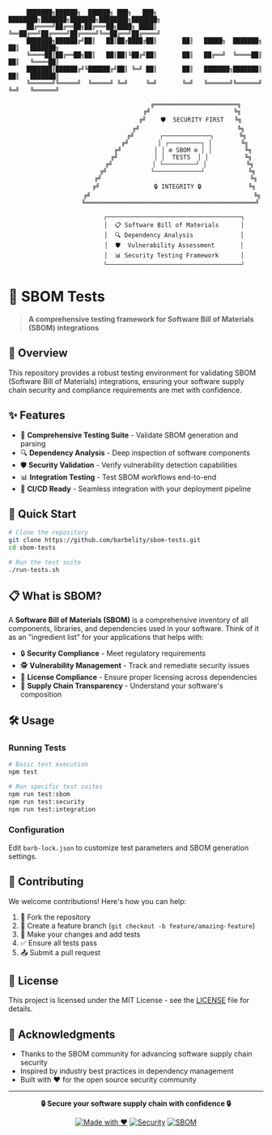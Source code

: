 ```
     ███████╗██████╗  ██████╗ ███╗   ███╗    ████████╗███████╗███████╗████████╗███████╗
     ██╔════╝██╔══██╗██╔═══██╗████╗ ████║    ╚══██╔══╝██╔════╝██╔════╝╚══██╔══╝██╔════╝
     ███████╗██████╔╝██║   ██║██╔████╔██║       ██║   █████╗  ███████╗   ██║   ███████╗
     ╚════██║██╔══██╗██║   ██║██║╚██╔╝██║       ██║   ██╔══╝  ╚════██║   ██║   ╚════██║
     ███████║██████╔╝╚██████╔╝██║ ╚═╝ ██║       ██║   ███████╗███████║   ██║   ███████║
     ╚══════╝╚═════╝  ╚═════╝ ╚═╝     ╚═╝       ╚═╝   ╚══════╝╚══════╝   ╚═╝   ╚══════╝
```

<div align="center">

```
                                 ╔═══════════════════════╗
                               ╔╝                       ╚╗
                              ╔╝    🛡️  SECURITY FIRST   ╚╗
                             ╔╝                           ╚╗
                            ╔╝       ┌─────────────┐       ╚╗
                           ╔╝        │ ┌─────────┐ │        ╚╗
                          ╔╝         │ │ ⚙️ SBOM ⚙️ │ │         ╚╗
                         ╔╝          │ │  TESTS  │ │          ╚╗
                        ╔╝           │ └─────────┘ │           ╚╗
                       ╔╝            └─────────────┘            ╚╗
                      ╔╝                                         ╚╗
                     ╔╝               🔒 INTEGRITY 🔒             ╚╗
                    ╔╝                                             ╚╗
                   ╚═══════════════════════════════════════════════╝
                            
                     ┌─────────────────────────────────────┐
                     │  📋 Software Bill of Materials      │
                     │  🔍 Dependency Analysis             │
                     │  🛡️  Vulnerability Assessment       │
                     │  📊 Security Testing Framework      │
                     └─────────────────────────────────────┘
```

</div>

# 🔐 SBOM Tests

> **A comprehensive testing framework for Software Bill of Materials (SBOM) integrations**

## 🌟 Overview

This repository provides a robust testing environment for validating SBOM (Software Bill of Materials) integrations, ensuring your software supply chain security and compliance requirements are met with confidence.

## ✨ Features

- 🧪 **Comprehensive Testing Suite** - Validate SBOM generation and parsing
- 🔍 **Dependency Analysis** - Deep inspection of software components
- 🛡️ **Security Validation** - Verify vulnerability detection capabilities  
- 📊 **Integration Testing** - Test SBOM workflows end-to-end
- 🚀 **CI/CD Ready** - Seamless integration with your deployment pipeline

## 🚀 Quick Start

```bash
# Clone the repository
git clone https://github.com/barbelity/sbom-tests.git
cd sbom-tests

# Run the test suite
./run-tests.sh
```

## 📋 What is SBOM?

A **Software Bill of Materials (SBOM)** is a comprehensive inventory of all components, libraries, and dependencies used in your software. Think of it as an "ingredient list" for your applications that helps with:

- 🔒 **Security Compliance** - Meet regulatory requirements
- 🕵️ **Vulnerability Management** - Track and remediate security issues
- 📜 **License Compliance** - Ensure proper licensing across dependencies
- 🔄 **Supply Chain Transparency** - Understand your software's composition

## 🛠️ Usage

### Running Tests

```bash
# Basic test execution
npm test

# Run specific test suites
npm run test:sbom
npm run test:security
npm run test:integration
```

### Configuration

Edit `barb-lock.json` to customize test parameters and SBOM generation settings.

## 🤝 Contributing

We welcome contributions! Here's how you can help:

1. 🍴 Fork the repository
2. 🌱 Create a feature branch (`git checkout -b feature/amazing-feature`)
3. 📝 Make your changes and add tests
4. ✅ Ensure all tests pass
5. 📤 Submit a pull request

## 📄 License

This project is licensed under the MIT License - see the [LICENSE](LICENSE) file for details.

## 🙏 Acknowledgments

- Thanks to the SBOM community for advancing software supply chain security
- Inspired by industry best practices in dependency management
- Built with ❤️ for the open source security community

---

<div align="center">

**🔒 Secure your software supply chain with confidence 🔒**

[![Made with ❤️](https://img.shields.io/badge/Made%20with-❤️-red.svg)](https://github.com/barbelity/sbom-tests)
[![Security](https://img.shields.io/badge/Security-First-green.svg)](https://github.com/barbelity/sbom-tests)
[![SBOM](https://img.shields.io/badge/SBOM-Ready-blue.svg)](https://github.com/barbelity/sbom-tests)

</div>
